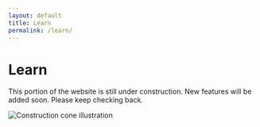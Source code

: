 ```yaml
---
layout: default
title: Learn
permalink: /learn/
---
```


<div class="section-intro">
  <h1>Learn</h1>
  <p>This portion of the website is still under construction. New features will be added soon. Please keep checking back.</p>
  <img src="{{ '/assets/images/construction-cone.svg' | relative_url }}" alt="Construction cone illustration" loading="lazy">
</div>
